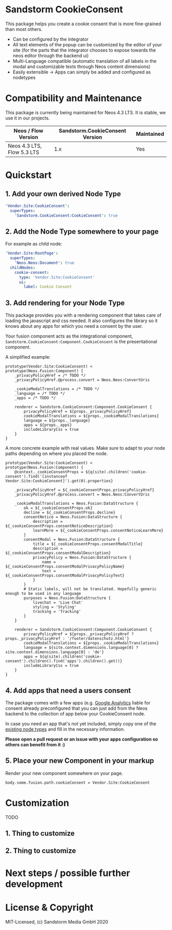 # Sandstorm CookieConsent

This package helps you create a cookie consent that is more fine-grained than most others.

- Can be configured by the integrator
- All text elements of the popup can be customized by the editor of your site (for the parts that the integrator chooses to expose towards the neos editor through the backend ui)
- Multi-Language compatible (automatic translation of all labels in the modal and customizable texts through Neos content dimensions)
- Easily extensible -> Apps can simply be added and configured as nodetypes


# Compatibility and Maintenance

This package is currently being maintained for Neos 4.3 LTS. It is stable, we use it in our projects.

| Neos / Flow Version        | Sandstorm.CookieConsent Version | Maintained |
|----------------------------|---------------------------------|------------|
| Neos 4.3 LTS, Flow 5.3 LTS | 1.x                             | Yes        |


# Quickstart

## 1. Add your own derived Node Type

```yaml
'Vendor.Site:CookieConsent':
  superTypes:
    'Sandstorm.CookieConsent:CookieConsent': true
```

## 2. Add the Node Type somewhere to your page

For example as child node:

```yaml
'Vendor.Site:RootPage':
  superTypes:
    'Neos.Neos:Document': true
  childNodes:
    cookie-consent:
      type: 'Vendor.Site:CookieConsent'
      ui:
        label: Cookie Consent
```

## 3. Add rendering for your Node Type

This package provides you with a rendering component that takes care of loading the javascript and css needed. It also configures the library so it knows about any apps for which you need a consent by the user.

Your fusion component acts as the integrational component, `Sandstorm.CookieConsent:Component.CookieConsent` is the presentational component.

A simplified example:

```
prototype(Vendor.Site:CookieConsent) < prototype(Neos.Fusion:Component) {
	_privacyPolicyHref = /* TODO */
    _privacyPolicyHref.@process.convert = Neos.Neos:ConvertUris
    
	_cookieModalTranslations = /* TODO */
	_language = /* TODO */
	_apps = /* TODO */

    renderer = Sandstorm.CookieConsent:Component.CookieConsent {
        privacyPolicyHref = ${props._privacyPolicyHref}
        cookieModalTranslations = ${props._cookieModalTranslations}
        language = ${props._language}
        apps = ${props._apps}
        includeLibraryCss = true
    }
}
```

A more concrete example with real values. Make sure to adapt to your node paths depending on where you placed the node.


```
prototype(Vendor.Site:CookieConsent) < prototype(Neos.Fusion:Component) {
    @context._cookieConsentProps = ${q(site).children('cookie-consent').find('[instanceof Vendor.Site:CookieConsent]').get(0).properties}

    _privacyPolicyHref = ${_cookieConsentProps.privacyPolicyHref}
    _privacyPolicyHref.@process.convert = Neos.Neos:ConvertUris

    _cookieModalTranslations = Neos.Fusion:DataStructure {
        ok = ${_cookieConsentProps.ok}
        decline = ${_cookieConsentProps.decline}
        consentNotice = Neos.Fusion:DataStructure {
            description = ${_cookieConsentProps.consentNoticeDescription}
            learnMore = ${_cookieConsentProps.consentNoticeLearnMore}
        }
        consentModal = Neos.Fusion:DataStructure {
            title = ${_cookieConsentProps.consentModalTitle}
            description = ${_cookieConsentProps.consentModalDescription}
            privacyPolicy = Neos.Fusion:DataStructure {
                name = ${_cookieConsentProps.consentModalPrivacyPolicyName}
                text = ${_cookieConsentProps.consentModalPrivacyPolicyText}
            }
        }
        # Static labels, will not be translated. Hopefully generic enough to be used in any language
        purposes = Neos.Fusion:DataStructure {
            livechat = 'Live Chat'
            styling = 'Styling'
            tracking = 'Tracking'
        }
    }

    renderer = Sandstorm.CookieConsent:Component.CookieConsent {
        privacyPolicyHref = ${props._privacyPolicyHref ? props._privacyPolicyHref : '/footer/datenschutz.html'}
        cookieModalTranslations = ${props._cookieModalTranslations}
        language = ${site.context.dimensions.language[0] ? site.context.dimensions.language[0] : 'de'}
        apps = ${q(site).children('cookie-consent').children().find('apps').children().get()}
        includeLibraryCss = true
    }
}
```

## 4. Add apps that need a users consent

The package comes with a few apps (e.g. [Google Analytics](https://github.com/sandstorm/neos-cookieconsent/blob/master/Configuration/NodeTypes.CookieConsent.App.GoogleAnalytics.yaml) liable for consent already preconfigured that you can just add from the Neos backend to the collection of app below your CookieConsent node.

In case you need an app that's not yet included, simply copy one of the [existing node types](https://github.com/sandstorm/neos-cookieconsent/tree/master/Configuration) and fill in the necessary information.

**Please open a pull request or an issue with your apps configuration so others can benefit from it :)**


## 5. Place your new Component in your markup

Render your new component somewhere on your page. 

`body.some.fusion.path.cookieConsent = Vendor.Site:CookieConsent`



# Customization

TODO

## 1. Thing to customize

## 2. Thing to customize




# Next steps / possible further development



# License &amp; Copyright

MIT-Licensed, (c) Sandstorm Media GmbH 2020

